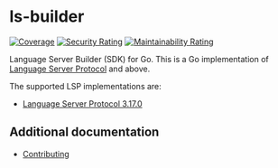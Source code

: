 # ls-builder

[![Coverage](https://sonarcloud.io/api/project_badges/measure?project=two-hundred_ls-builder&metric=coverage)](https://sonarcloud.io/summary/new_code?id=two-hundred_ls-builder)
[![Security Rating](https://sonarcloud.io/api/project_badges/measure?project=two-hundred_ls-builder&metric=security_rating)](https://sonarcloud.io/summary/new_code?id=two-hundred_ls-builder)
[![Maintainability Rating](https://sonarcloud.io/api/project_badges/measure?project=two-hundred_ls-builder&metric=sqale_rating)](https://sonarcloud.io/summary/new_code?id=two-hundred_ls-builder)


Language Server Builder (SDK) for Go. This is a Go implementation of [Language Server Protocol](https://microsoft.github.io/language-server-protocol/) and above.

The supported LSP implementations are:

- [Language Server Protocol 3.17.0](https://microsoft.github.io/language-server-protocol/specifications/lsp/3.17/specification/)

## Additional documentation

- [Contributing](CONTRIBUTING.md)
